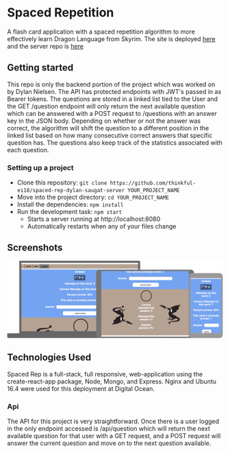 # Spaced Repetition

A flash card application with a spaced repetition algorithm to more effectively learn Dragon Language from Skyrim. The site is deployed [here](http://spaced.nielsendb.com/) and the server repo is [here](https://github.com/thinkful-ei18/spaced-rep-dylan-saugat-server)

## Getting started

This repo is only the backend portion of the project which was worked on by Dylan Nielsen. The API has protected endpoints with JWT's passed in as Bearer tokens. The questions are stored in a linked list tied to the User and the GET /question endpoint will only return the next available question which can be answered with a POST request to /questions with an answer key in the JSON body. Depending on whether or not the answer was correct, the algorithm will shift the question to a different position in the linked list based on how many consecutive correct answers that specific question has. The questions also keep track of the statistics associated with each question. 

### Setting up a project

* Clone this repository: `git clone https://github.com/thinkful-ei18/spaced-rep-dylan-saugat-server YOUR_PROJECT_NAME`
* Move into the project directory: `cd YOUR_PROJECT_NAME`
* Install the dependencies: `npm install`
* Run the development task: `npm start`
    * Starts a server running at http://localhost:8080
    * Automatically restarts when any of your files change
    
## Screenshots
![Alt text](https://github.com/resputin/spaced-rep-dylan-saugat-client/blob/master/public/spaced-trans.png?raw=true)
    
## Technologies Used
Spaced Rep is a full-stack, full responsive, web-application using the create-react-app package, Node, Mongo, and Express.
Nginx and Ubuntu 16.4 were used for this deployment at Digital Ocean.


### Api
The API for this project is very straightforward. Once there is a user logged in the only endpoint accessed is /api/question which will return the next available question for that user with a GET request, and a POST request will answer the current question and move on to the next question available.
